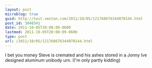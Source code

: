 ```yaml
---
layout: post
microblog: true
guid: http://twit.vmstan.com/2011/10/05/121768676344070144.html
post_id: 3040341
date: 2011-10-05T20:08:09-0600
lastmod: 2011-10-05T20:08:09-0600
type: post
url: /2011/10/05/121768676344070144.html
---
```

I bet you money Steve is cremated and his ashes stored in a Jonny Ive designed aluminum unibody urn. (I'm only partly kidding)
